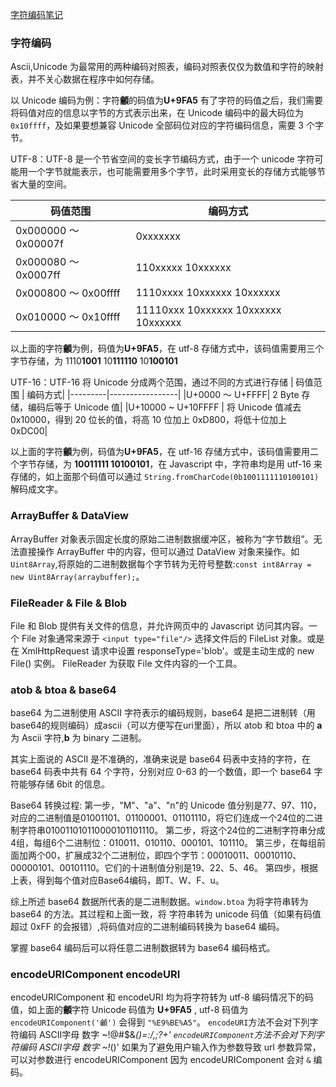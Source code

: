 [字符编码笔记](https://www.ruanyifeng.com/blog/2007/10/ascii_unicode_and_utf-8.html)

### 字符编码
Ascii,Unicode 为最常用的两种编码对照表，编码对照表仅仅为数值和字符的映射表，并不关心数据在程序中如何存储。

以 Unicode 编码为例：字符**龥**的码值为**U+9FA5**
有了字符的码值之后，我们需要将码值对应的信息以字节的方式表示出来，在 Unicode 编码中的最大码位为`0x10ffff`，及如果要想兼容 Unicode 全部码位对应的字符编码信息，需要 3 个字节。

UTF-8：UTF-8 是一个节省空间的变长字节编码方式，由于一个 unicode 字符可能用一个字节就能表示，也可能需要用多个字节，此时采用变长的存储方式能够节省大量的空间。

| 码值范围             | 编码方式                            |
| -------------------- | ----------------------------------- |
| 0x000000 ～ 0x00007f | 0xxxxxxx                            |
| 0x000080 ～ 0x0007ff | 110xxxxx 10xxxxxx                   |
| 0x000800 ～ 0x00ffff | 1110xxxx 10xxxxxx 10xxxxxx          |
| 0x010000 ～ 0x10ffff | 11110xxx 10xxxxxx 10xxxxxx 10xxxxxx |

以上面的字符**龥**为例，码值为**U+9FA5**，在 utf-8 存储方式中，该码值需要用三个字节存储，为 1110**1001** 10**111110** 10**100101**

UTF-16：UTF-16 将 Unicode 分成两个范围，通过不同的方式进行存储
| 码值范围 | 编码方式|
|---------|-----------------|
|U+0000 ～ U+FFFF| 2 Byte 存储，编码后等于 Unicode 值|
|U+10000 ~ U+10FFFF | 将 Unicode 值减去 0x10000，得到 20 位长的值，将高 10 位加上 0xD800，将低十位加上 0xDC00|

以上面的字符**龥**为例，码值为**U+9FA5**，在 utf-16 存储方式中，该码值需要用二个字节存储，为 **10011111 10100101**，在 Javascript 中，字符串均是用 utf-16 来存储的，如上面那个码值可以通过 `String.fromCharCode(0b1001111110100101)` 解码成文字。


### ArrayBuffer & DataView
ArrayBuffer 对象表示固定长度的原始二进制数据缓冲区，被称为“字节数组”。无法直接操作 ArrayBuffer 中的内容，但可以通过 DataView 对象来操作。如`Uint8Array`,将原始的二进制数据每个字节转为无符号整数:`const int8Array = new Uint8Array(arraybuffer);`。


### FileReader & File & Blob
File 和 Blob 提供有关文件的信息，并允许网页中的 Javascript 访问其内容。一个 File 对象通常来源于 `<input type="file"/>` 选择文件后的 FileList 对象。或是在 XmlHttpRequest 请求中设置 responseType='blob'。或是主动生成的 new File() 实例。
FileReader 为获取 File 文件内容的一个工具。


### atob & btoa & base64
base64 为二进制使用 ASCII 字符表示的编码规则，base64 是把二进制转（用base64的规则编码）成ascii（可以方便写在uri里面），所以 atob 和 btoa 中的 **a** 为 Ascii 字符,**b** 为 binary 二进制。

其实上面说的 ASCII 是不准确的，准确来说是 base64 码表中支持的字符，在 base64 码表中共有 64 个字符，分别对应 0-63 的一个数值，即一个 base64 字符能够存储 6bit 的信息。

Base64 转换过程:
第一步，"M"、"a"、"n"的 Unicode 值分别是77、97、110，对应的二进制值是01001101、01100001、01101110，将它们连成一个24位的二进制字符串010011010110000101101110。
第二步，将这个24位的二进制字符串分成4组，每组6个二进制位：010011、010110、000101、101110。
第三步，在每组前面加两个00，扩展成32个二进制位，即四个字节：00010011、00010110、00000101、00101110。它们的十进制值分别是19、22、5、46。
第四步，根据上表，得到每个值对应Base64编码，即T、W、F、u。

综上所述 base64 数据所代表的是二进制数据。`window.btoa` 为将字符串转为 base64 的方法。其过程和上面一致，将 字符串转为 unicode 码值（如果有码值超过 0xFF 的会报错）,将码值对应的二进制编码转换为 base64 编码。


掌握 base64 编码后可以将任意二进制数据转为 base64 编码格式。


### encodeURIComponent encodeURI
encodeURIComponent 和 encodeURI 均为将字符转为 utf-8 编码情况下的码值，如上面的**龥**字符 Unicode 码值为 **U+9FA5** , utf-8 码值为
`encodeURIComponent('龥')` 会得到 `"%E9%BE%A5"`。
`encodeURI`方法不会对下列字符编码 ASCII字母 数字 ~!@#$&*()=:/,;?+'
`encodeURIComponent`方法不会对下列字符编码 ASCII字母 数字 ~!*()'
如果为了避免用户输入作为参数导致 url 参数异常，可以对参数进行 encodeURIComponent 因为 encodeURIComponent 会对 `&` 编码。

